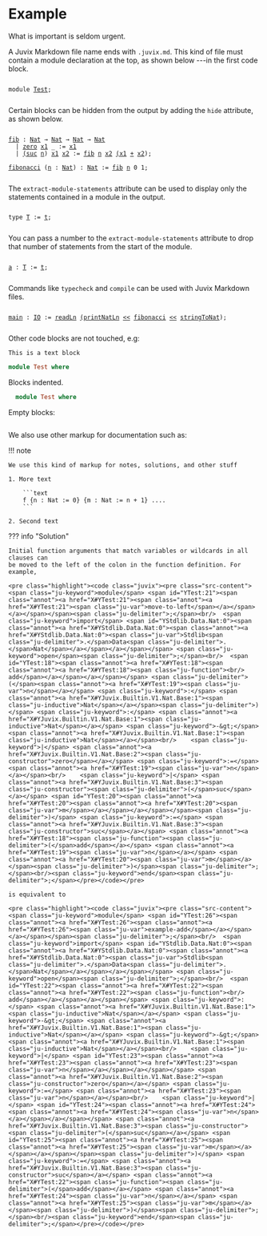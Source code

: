 # Example

What is important is seldom urgent.

A Juvix Markdown file name ends with `.juvix.md`. This kind of file must contain
a module declaration at the top, as shown below ---in the first code block.

<pre class="highlight"><code class="juvix"><pre class="src-content"><span class="ju-keyword">module</span> <span id="YTest:0"><span class="annot"><a href="X#YTest:0"><span class="annot"><a href="X#YTest:0"><span class="ju-var">Test</span></a></span></a></span></span><span class="ju-delimiter">;</span><br/></pre></code></pre>

Certain blocks can be hidden from the output by adding the `hide` attribute, as shown below.



<pre class="highlight"><code class="juvix"><pre class="src-content"><span id="YTest:1"><span class="annot"><a href="X#YTest:1"><span class="annot"><a href="X#YTest:1"><span class="ju-function">fib</span></a></span></a></span></span> <span class="ju-keyword">:</span> <span class="annot"><a href="X#YJuvix.Builtin.V1.Nat.Base:1"><span class="ju-inductive">Nat</span></a></span> <span class="ju-keyword">→</span> <span class="annot"><a href="X#YJuvix.Builtin.V1.Nat.Base:1"><span class="ju-inductive">Nat</span></a></span> <span class="ju-keyword">→</span> <span class="annot"><a href="X#YJuvix.Builtin.V1.Nat.Base:1"><span class="ju-inductive">Nat</span></a></span> <span class="ju-keyword">→</span> <span class="annot"><a href="X#YJuvix.Builtin.V1.Nat.Base:1"><span class="ju-inductive">Nat</span></a></span><br/>  <span class="ju-keyword">|</span> <span class="annot"><a href="X#YJuvix.Builtin.V1.Nat.Base:2"><span class="ju-constructor">zero</span></a></span> <span id="YTest:3"><span class="annot"><a href="X#YTest:3"><span class="annot"><a href="X#YTest:3"><span class="ju-var">x1</span></a></span></a></span></span> <span class="ju-keyword">_</span> <span class="ju-keyword">:=</span> <span class="annot"><a href="X#YTest:3"><span class="ju-var">x1</span></a></span><br/>  <span class="ju-keyword">|</span> <span class="annot"><a href="X#YJuvix.Builtin.V1.Nat.Base:3"><span class="ju-constructor"><span class="ju-delimiter">(</span>suc</span></a></span> <span id="YTest:4"><span class="annot"><a href="X#YTest:4"><span class="annot"><a href="X#YTest:4"><span class="ju-var">n</span></a></span></a></span></span><span class="ju-delimiter">)</span> <span id="YTest:5"><span class="annot"><a href="X#YTest:5"><span class="annot"><a href="X#YTest:5"><span class="ju-var">x1</span></a></span></a></span></span> <span id="YTest:6"><span class="annot"><a href="X#YTest:6"><span class="annot"><a href="X#YTest:6"><span class="ju-var">x2</span></a></span></a></span></span> <span class="ju-keyword">:=</span> <span class="annot"><a href="X#YTest:1"><span class="ju-function">fib</span></a></span> <span class="annot"><a href="X#YTest:4"><span class="ju-var">n</span></a></span> <span class="annot"><a href="X#YTest:6"><span class="ju-var">x2</span></a></span> <span class="annot"><a href="X#YTest:5"><span class="ju-var"><span class="ju-delimiter">(</span>x1</span></a></span> <span class="annot"><a href="X#YJuvix.Builtin.V1.Trait.Natural:7"><span class="ju-function">+</span></a></span> <span class="annot"><a href="X#YTest:6"><span class="ju-var">x2</span></a></span><span class="ju-delimiter">)</span><span class="ju-delimiter">;</span><br/><br/><span id="YTest:2"><span class="annot"><a href="X#YTest:2"><span class="annot"><a href="X#YTest:2"><span class="ju-function">fibonacci</span></a></span></a></span></span> <span class="ju-delimiter">(</span><span class="annot"><a href="X#YTest:7"><span class="ju-var">n</span></a></span> <span class="ju-keyword">:</span> <span class="annot"><a href="X#YJuvix.Builtin.V1.Nat.Base:1"><span class="ju-inductive">Nat</span></a></span><span class="ju-delimiter">)</span> <span class="ju-keyword">:</span> <span class="annot"><a href="X#YJuvix.Builtin.V1.Nat.Base:1"><span class="ju-inductive">Nat</span></a></span> <span class="ju-keyword">:=</span> <span class="annot"><a href="X#YTest:1"><span class="ju-function">fib</span></a></span> <span class="annot"><a href="X#YTest:7"><span class="ju-var">n</span></a></span> <span class="ju-number">0</span> <span class="ju-number">1</span><span class="ju-delimiter">;</span></pre></code></pre>

The `extract-module-statements` attribute can be used to display only the statements contained in a module in the output.

<pre class="highlight"><code class="juvix"><pre class="src-content"><span class="ju-keyword">type</span> <span id="YTest:8"><span class="annot"><a href="X#YTest:8"><span class="annot"><a href="X#YTest:8"><span class="ju-inductive">T</span></a></span></a></span></span> <span class="ju-keyword">:=</span> <span id="YTest:9"><span class="annot"><a href="X#YTest:9"><span class="annot"><a href="X#YTest:9"><span class="ju-constructor">t</span></a></span></a></span></span><span class="ju-delimiter">;</span></pre></code></pre>

You can pass a number to the `extract-module-statements` attribute to drop that number of statements from the start of the module.

<pre class="highlight"><code class="juvix"><pre class="src-content"><span id="YTest:15"><span class="annot"><a href="X#YTest:15"><span class="annot"><a href="X#YTest:15"><span class="ju-function">a</span></a></span></a></span></span> <span class="ju-keyword">:</span> <span class="annot"><a href="X#YTest:12"><span class="ju-inductive">T</span></a></span> <span class="ju-keyword">:=</span> <span class="annot"><a href="X#YTest:13"><span class="ju-constructor">t</span></a></span><span class="ju-delimiter">;</span></pre></code></pre>

Commands like `typecheck` and `compile` can be used with Juvix Markdown files.

<pre class="highlight"><code class="juvix"><pre class="src-content"><span id="YTest:17"><span class="annot"><a href="X#YTest:17"><span class="annot"><a href="X#YTest:17"><span class="ju-function">main</span></a></span></a></span></span> <span class="ju-keyword">:</span> <span class="annot"><a href="X#YStdlib.System.IO.Base:1"><span class="ju-axiom">IO</span></a></span> <span class="ju-keyword">:=</span> <span class="annot"><a href="X#YStdlib.System.IO.String:2"><span class="ju-axiom">readLn</span></a></span> <span class="annot"><a href="X#YStdlib.System.IO.Nat:2"><span class="ju-function"><span class="ju-delimiter">(</span>printNatLn</span></a></span> <span class="annot"><a href="X#YStdlib.Function:1"><span class="ju-function">&lt;&lt;</span></a></span> <span class="annot"><a href="X#YTest:2"><span class="ju-function">fibonacci</span></a></span> <span class="annot"><a href="X#YStdlib.Function:1"><span class="ju-function">&lt;&lt;</span></a></span> <span class="annot"><a href="X#YStdlib.Data.Nat:2"><span class="ju-axiom">stringToNat</span></a></span><span class="ju-delimiter">)</span><span class="ju-delimiter">;</span></pre></code></pre>

Other code blocks are not touched, e.g:

```text
This is a text block
```


```haskell
module Test where
```

Blocks indented.

  ```haskell
    module Test where
  ```

Empty blocks:

```
```

We also use other markup for documentation such as:

!!! note

    We use this kind of markup for notes, solutions, and other stuff

    1. More text

        ```text
        f {n : Nat := 0} {m : Nat := n + 1} ....
        ```

    2. Second text


??? info "Solution"

    Initial function arguments that match variables or wildcards in all clauses can
    be moved to the left of the colon in the function definition. For example,

    <pre class="highlight"><code class="juvix"><pre class="src-content"><span class="ju-keyword">module</span> <span id="YTest:21"><span class="annot"><a href="X#YTest:21"><span class="annot"><a href="X#YTest:21"><span class="ju-var">move-to-left</span></a></span></a></span></span><span class="ju-delimiter">;</span><br/>  <span class="ju-keyword">import</span> <span id="YStdlib.Data.Nat:0"><span class="annot"><a href="X#YStdlib.Data.Nat:0"><span class="annot"><a href="X#YStdlib.Data.Nat:0"><span class="ju-var">Stdlib<span class="ju-delimiter">.</span>Data<span class="ju-delimiter">.</span>Nat</span></a></span></a></span></span> <span class="ju-keyword">open</span><span class="ju-delimiter">;</span><br/>  <span id="YTest:18"><span class="annot"><a href="X#YTest:18"><span class="annot"><a href="X#YTest:18"><span class="ju-function"><br/>  add</span></a></span></a></span></span> <span class="ju-delimiter">(</span><span class="annot"><a href="X#YTest:19"><span class="ju-var">n</span></a></span> <span class="ju-keyword">:</span> <span class="annot"><a href="X#YJuvix.Builtin.V1.Nat.Base:1"><span class="ju-inductive">Nat</span></a></span><span class="ju-delimiter">)</span> <span class="ju-keyword">:</span> <span class="annot"><a href="X#YJuvix.Builtin.V1.Nat.Base:1"><span class="ju-inductive">Nat</span></a></span> <span class="ju-keyword">-&gt;</span> <span class="annot"><a href="X#YJuvix.Builtin.V1.Nat.Base:1"><span class="ju-inductive">Nat</span></a></span><br/>    <span class="ju-keyword">|</span> <span class="annot"><a href="X#YJuvix.Builtin.V1.Nat.Base:2"><span class="ju-constructor">zero</span></a></span> <span class="ju-keyword">:=</span> <span class="annot"><a href="X#YTest:19"><span class="ju-var">n</span></a></span><br/>    <span class="ju-keyword">|</span> <span class="annot"><a href="X#YJuvix.Builtin.V1.Nat.Base:3"><span class="ju-constructor"><span class="ju-delimiter">(</span>suc</span></a></span> <span id="YTest:20"><span class="annot"><a href="X#YTest:20"><span class="annot"><a href="X#YTest:20"><span class="ju-var">m</span></a></span></a></span></span><span class="ju-delimiter">)</span> <span class="ju-keyword">:=</span> <span class="annot"><a href="X#YJuvix.Builtin.V1.Nat.Base:3"><span class="ju-constructor">suc</span></a></span> <span class="annot"><a href="X#YTest:18"><span class="ju-function"><span class="ju-delimiter">(</span>add</span></a></span> <span class="annot"><a href="X#YTest:19"><span class="ju-var">n</span></a></span> <span class="annot"><a href="X#YTest:20"><span class="ju-var">m</span></a></span><span class="ju-delimiter">)</span><span class="ju-delimiter">;</span><br/><span class="ju-keyword">end</span><span class="ju-delimiter">;</span></pre></code></pre>

    is equivalent to

    <pre class="highlight"><code class="juvix"><pre class="src-content"><span class="ju-keyword">module</span> <span id="YTest:26"><span class="annot"><a href="X#YTest:26"><span class="annot"><a href="X#YTest:26"><span class="ju-var">example-add</span></a></span></a></span></span><span class="ju-delimiter">;</span><br/>  <span class="ju-keyword">import</span> <span id="YStdlib.Data.Nat:0"><span class="annot"><a href="X#YStdlib.Data.Nat:0"><span class="annot"><a href="X#YStdlib.Data.Nat:0"><span class="ju-var">Stdlib<span class="ju-delimiter">.</span>Data<span class="ju-delimiter">.</span>Nat</span></a></span></a></span></span> <span class="ju-keyword">open</span><span class="ju-delimiter">;</span><br/>  <span id="YTest:22"><span class="annot"><a href="X#YTest:22"><span class="annot"><a href="X#YTest:22"><span class="ju-function"><br/>  add</span></a></span></a></span></span> <span class="ju-keyword">:</span> <span class="annot"><a href="X#YJuvix.Builtin.V1.Nat.Base:1"><span class="ju-inductive">Nat</span></a></span> <span class="ju-keyword">-&gt;</span> <span class="annot"><a href="X#YJuvix.Builtin.V1.Nat.Base:1"><span class="ju-inductive">Nat</span></a></span> <span class="ju-keyword">-&gt;</span> <span class="annot"><a href="X#YJuvix.Builtin.V1.Nat.Base:1"><span class="ju-inductive">Nat</span></a></span><br/>    <span class="ju-keyword">|</span> <span id="YTest:23"><span class="annot"><a href="X#YTest:23"><span class="annot"><a href="X#YTest:23"><span class="ju-var">n</span></a></span></a></span></span> <span class="annot"><a href="X#YJuvix.Builtin.V1.Nat.Base:2"><span class="ju-constructor">zero</span></a></span> <span class="ju-keyword">:=</span> <span class="annot"><a href="X#YTest:23"><span class="ju-var">n</span></a></span><br/>    <span class="ju-keyword">|</span> <span id="YTest:24"><span class="annot"><a href="X#YTest:24"><span class="annot"><a href="X#YTest:24"><span class="ju-var">n</span></a></span></a></span></span> <span class="annot"><a href="X#YJuvix.Builtin.V1.Nat.Base:3"><span class="ju-constructor"><span class="ju-delimiter">(</span>suc</span></a></span> <span id="YTest:25"><span class="annot"><a href="X#YTest:25"><span class="annot"><a href="X#YTest:25"><span class="ju-var">m</span></a></span></a></span></span><span class="ju-delimiter">)</span> <span class="ju-keyword">:=</span> <span class="annot"><a href="X#YJuvix.Builtin.V1.Nat.Base:3"><span class="ju-constructor">suc</span></a></span> <span class="annot"><a href="X#YTest:22"><span class="ju-function"><span class="ju-delimiter">(</span>add</span></a></span> <span class="annot"><a href="X#YTest:24"><span class="ju-var">n</span></a></span> <span class="annot"><a href="X#YTest:25"><span class="ju-var">m</span></a></span><span class="ju-delimiter">)</span><span class="ju-delimiter">;</span><br/><span class="ju-keyword">end</span><span class="ju-delimiter">;</span></pre></code></pre>
